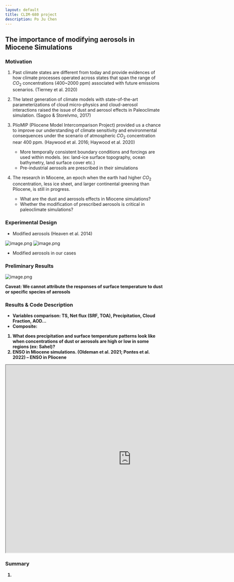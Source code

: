 ```yaml
---
layout: default
title: CLIM-680 project
description: Po Ju Chen
---
```

## The importance of modifying aerosols in Miocene Simulations

### Motivation
1. Past climate states are different from today and provide evidences of how climate processes operated across states that span the range of $CO_2$ concentrations (400~2000 ppm) associated with future emissions scenarios. (Tierney et al. 2020)

2. The latest generation of climate models with state-of-the-art parameterizations of cloud micro-physics and cloud-aerosol interactions raised the issue of dust and aerosol effects in Paleoclimate simulation. (Sagoo & Storelvmo, 2017) 

3. PlioMIP (Pliocene Model Intercomparison Project) provided us a chance to improve our understanding of climate sensitivity and environmental consequences under the scenario of atmospheric $CO_2$ concentration near 400 ppm. (Haywood et al. 2016; Haywood et al. 2020)
   - More temporally consistent boundary conditions and forcings are used within models. (ex: land-ice surface topography, ocean bathymetry, land surface cover etc.)
   - Pre-industrial aerosols are prescribed in their simulations

4. The research in Miocene, an epoch when the earth had higher $CO_2$ concentration, less ice sheet, and larger continental greening than Pliocene, is still in progress.
   * What are the dust and aerosols effects in Miocene simulations?
   * Whether the modification of prescribed aerosols is critical in paleoclimate simulations?

### Experimental Design

* Modified aerosols (Heaven et al. 2014)

![image.png](attachment:ceee900f-5b31-4bef-a63d-5060403018e5.png) ![image.png](attachment:8bd9debb-e7a0-46da-8c77-5f57a43129b5.png)

* Modified aerosols in our cases

### Preliminary Results
![image.png](attachment:80a647af-bb9e-4a46-a61d-2afbe1b1aecd.png)

<b>Caveat: We cannot attribute the responses of surface temperature to dust or specific species of aerosols 

### Results & Code Description
* Variables comparison: TS, Net flux (SRF, TOA), Precipitation, Cloud Fraction, AOD…
* Composite: 
1. What does precipitation and surface temperature patterns look like when concentrations of dust or aerosols are high or low in some regions (ex: Sahel)? 
2. ENSO in Miocene simulations. (Oldeman et al. 2021; Pontes et al. 2022) – ENSO in Pliocene
<iframe src="https://nbviewer.org/github/ChenPoJu/clim680_project/blob/master/Assignment3/plot_3_composite.ipynb" width="800" height="600"></iframe>

### Summary
1. 

